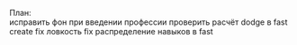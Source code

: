 План:  
    исправить фон при введении профессии
    проверить расчёт dodge в fast create
    fix ловкость
    fix распределение навыков в fast
